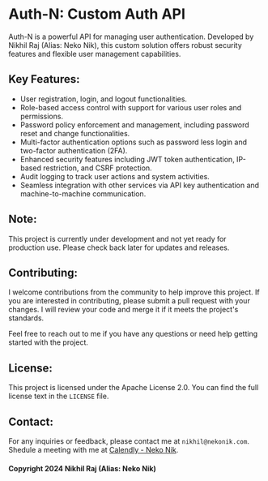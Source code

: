 # Auth-N: Custom Auth API

Auth-N is a powerful API for managing user authentication. Developed by Nikhil Raj (Alias: Neko Nik), this custom solution offers robust security features and flexible user management capabilities.

## Key Features:
- User registration, login, and logout functionalities.
- Role-based access control with support for various user roles and permissions.
- Password policy enforcement and management, including password reset and change functionalities.
- Multi-factor authentication options such as password less login and two-factor authentication (2FA).
- Enhanced security features including JWT token authentication, IP-based restriction, and CSRF protection.
- Audit logging to track user actions and system activities.
- Seamless integration with other services via API key authentication and machine-to-machine communication.

## Note:
This project is currently under development and not yet ready for production use. Please check back later for updates and releases.

## Contributing:

I welcome contributions from the community to help improve this project. If you are interested in contributing, please submit a pull request with your changes. I will review your code and merge it if it meets the project's standards.

Feel free to reach out to me if you have any questions or need help getting started with the project.

## License:

This project is licensed under the Apache License 2.0. You can find the full license text in the `LICENSE` file.

## Contact:

For any inquiries or feedback, please contact me at `nikhil@nekonik.com`. Shedule a meeting with me at [Calendly - Neko Nik](https://calendly.com/neko-nik/general-meet).


#### Copyright 2024 Nikhil Raj (Alias: Neko Nik)
